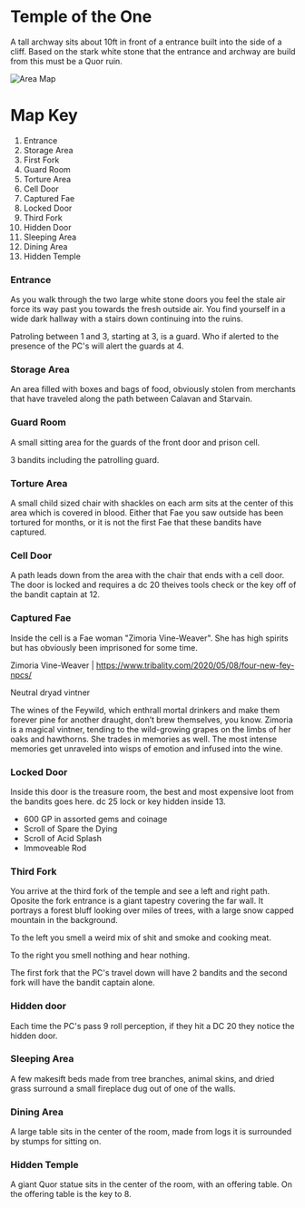 # Temple of the One

A tall archway sits about 10ft in front of a entrance built into the side of a cliff. Based on the stark white stone that the entrance and archway are build from this must be a Quor ruin. 

![Area Map](/images/TempleOfTheOne.jpg)
# Map Key

1. Entrance
2. Storage Area
3. First Fork
4. Guard Room
5. Torture Area
6. Cell Door
7. Captured Fae
8. Locked Door
9. Third Fork
10. Hidden Door
11. Sleeping Area
12. Dining Area
13. Hidden Temple

### Entrance

As you walk through the two large white stone doors you feel the stale air force its way past you towards the fresh outside air. You find yourself in a wide dark hallway with a stairs down continuing into the ruins.

Patroling between 1 and 3, starting at 3, is a guard. Who if alerted to the presence of the PC's will alert the guards at 4.

### Storage Area

An area filled with boxes and bags of food, obviously stolen from merchants that have traveled along the path between Calavan and Starvain. 

### Guard Room

A small sitting area for the guards of the front door and prison cell.

3 bandits including the patrolling guard.

### Torture Area

A small child sized chair with shackles on each arm sits at the center of this area which is covered in blood. Either that Fae you saw outside has been tortured for months, or it is not the first Fae that these bandits have captured.

### Cell Door

A path leads down from the area with the chair that ends with a cell door. The door is locked and requires a dc 20 theives tools check or the key off of the bandit captain at 12.

### Captured Fae

Inside the cell is a Fae woman "Zimoria Vine-Weaver". She has high spirits but has obviously been imprisoned for some time.

Zimoria Vine-Weaver | https://www.tribality.com/2020/05/08/four-new-fey-npcs/

Neutral dryad vintner

The wines of the Feywild, which enthrall mortal drinkers and make them forever pine for another draught, don’t brew themselves, you know. Zimoria is a magical vintner, tending to the wild-growing grapes on the limbs of her oaks and hawthorns. She trades in memories as well. The most intense memories get unraveled into wisps of emotion and infused into the wine.

### Locked Door

Inside this door is the treasure room, the best and most expensive loot from the bandits goes here. dc 25 lock or key hidden inside 13.

* 600 GP in assorted gems and coinage
* Scroll of Spare the Dying
* Scroll of Acid Splash
* Immoveable Rod

### Third Fork

You arrive at the third fork of the temple and see a left and right path. Oposite the fork entrance is a giant tapestry covering the far wall. It portrays a forest bluff looking over miles of trees, with a large snow capped mountain in the background.

To the left you smell a weird mix of shit and smoke and cooking meat. 

To the right you smell nothing and hear nothing. 

The first fork that the PC's travel down will have 2 bandits and the second fork will have the bandit captain alone.

### Hidden door
Each time the PC's pass 9 roll perception, if they hit a DC 20 they notice the hidden door.

### Sleeping Area
A few makesift beds made from tree branches, animal skins, and dried grass surround a small fireplace dug out of one of the walls. 

### Dining Area
A large table sits in the center of the room, made from logs it is surrounded by stumps for sitting on. 

### Hidden Temple

A giant Quor statue sits in the center of the room, with an offering table. On the offering table is the key to 8.
